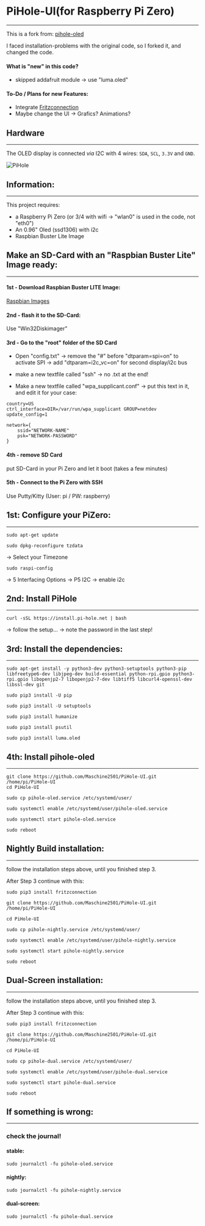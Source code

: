 # PiHole-UI(for Raspberry Pi Zero)
---
This is a fork from: [pihole-oled](https://github.com/willdurand/pihole-oled)

I faced installation-problems with the original code, so I forked it, and changed the code.

#### What is "new" in this code?

- skipped addafruit module -> use "luma.oled"

#### To-Do / Plans for new Features:

- Integrate [Fritzconnection](https://pypi.org/project/fritzconnection/)
- Maybe change the UI -> Grafics? Animations?


## Hardware
---

The OLED display is connected _via_ I2C with 4 wires: `SDA`, `SCL`, `3.3V` and
`GND`.

![PiHole](https://github.com/Maschine2501/pihole-oled/blob/master/3D-model/20200503_133754.jpg)


## Information:
---

This project requires:
- a Raspberry Pi Zero (or 3/4 with wifi -> "wlan0" is used in the code, not "eth0")
- An 0.96" Oled (ssd1306) with i2c
- Raspbian Buster Lite Image

## Make an SD-Card with an "Raspbian Buster Lite" Image ready:
---

#### 1st - Download Raspbian Buster LITE Image:

[Raspbian Images](https://www.raspberrypi.org/downloads/raspbian/)

#### 2nd - flash it to the SD-Card:

Use "Win32Diskimager"

#### 3rd - Go to the "root" folder of the SD Card

- Open "config.txt"
  -> remove the "#" before "dtparam=spi=on" to activate SPI
  -> add "dtparam=i2c_vc=on" for second display/i2c bus

- make a new textfile called "ssh" -> no .txt at the end!

- Make a new textfile called "wpa_supplicant.conf"
  -> put this text in it, and edit it for your case:
```  
country=US
ctrl_interface=DIR=/var/run/wpa_supplicant GROUP=netdev
update_config=1

network={
    ssid="NETWORK-NAME"
    psk="NETWORK-PASSWORD"
}
```
#### 4th - remove SD Card 

put SD-Card in your Pi Zero and let it boot (takes a few minutes)

#### 5th - Connect to the Pi Zero with SSH

Use Putty/Kitty (User: pi / PW: raspberry)



## 1st: Configure your PiZero:
---

```
sudo apt-get update

sudo dpkg-reconfigure tzdata
```
-> Select your Timezone

```
sudo raspi-config
```
-> 5 Interfacing Options -> P5 I2C -> enable i2c



## 2nd: Install PiHole
---

```
curl -sSL https://install.pi-hole.net | bash
```
-> follow the setup...
-> note the password in the last step!



## 3rd: Install the dependencies:
---

```
sudo apt-get install -y python3-dev python3-setuptools python3-pip libfreetype6-dev libjpeg-dev build-essential python-rpi.gpio python3-rpi.gpio libopenjp2-7 libopenjp2-7-dev libtiff5 libcurl4-openssl-dev libssl-dev git 

sudo pip3 install -U pip

sudo pip3 install -U setuptools

sudo pip3 install humanize

sudo pip3 install psutil

sudo pip3 install luma.oled
```


## 4th: Install pihole-oled
---

```
git clone https://github.com/Maschine2501/PiHole-UI.git /home/pi/PiHole-UI
cd PiHole-UI

sudo cp pihole-oled.service /etc/systemd/user/

sudo systemctl enable /etc/systemd/user/pihole-oled.service

sudo systemctl start pihole-oled.service

sudo reboot
```


## Nightly Build installation:
---

follow the installation steps above, until you finished step 3.

After Step 3 continue with this:

```
sudo pip3 install fritzconnection

git clone https://github.com/Maschine2501/PiHole-UI.git /home/pi/PiHole-UI

cd PiHole-UI

sudo cp pihole-nightly.service /etc/systemd/user/

sudo systemctl enable /etc/systemd/user/pihole-nightly.service

sudo systemctl start pihole-nightly.service

sudo reboot
```


## Dual-Screen installation:
---

follow the installation steps above, until you finished step 3.

After Step 3 continue with this:

```
sudo pip3 install fritzconnection

git clone https://github.com/Maschine2501/PiHole-UI.git /home/pi/PiHole-UI

cd PiHole-UI

sudo cp pihole-dual.service /etc/systemd/user/

sudo systemctl enable /etc/systemd/user/pihole-dual.service

sudo systemctl start pihole-dual.service

sudo reboot
```



## If something is wrong:
---

### check the journal!

#### stable:
```
sudo journalctl -fu pihole-oled.service
```

#### nightly:
```
sudo journalctl -fu pihole-nightly.service
```

#### dual-screen:
```
sudo journalctl -fu pihole-dual.service
```

